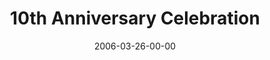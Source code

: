 ---
layout: message
category: message
series: "10th Anniversary"
title: "10th Anniversary Celebration"
date: 2006-03-26-00-00
message_id: 76
audio: "http://s3.amazonaws.com/crossroads-media/messages/audio/10th_Anniversary_03-26-06.mp3"
audio-duration: "24:35"
tag: 
 - campaign
 - building
 - celebrate
 - ten-year
 - 10-year
 - celebration
 - tome
 - crazy
explicit: false
---